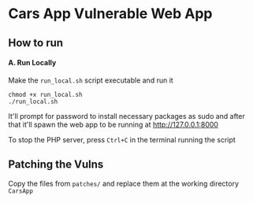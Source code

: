 # Cars App Vulnerable Web App

## How to run
#### A. Run Locally

Make the `run_local.sh` script executable and run it
```
chmod +x run_local.sh
./run_local.sh
```
It'll prompt for password to install necessary packages as sudo and after that it'll spawn the web app to be running at http://127.0.0.1:8000

To stop the PHP server, press `Ctrl+C` in the terminal running the script


## Patching the Vulns
Copy the files from `patches/` and replace them at the working directory `CarsApp`
